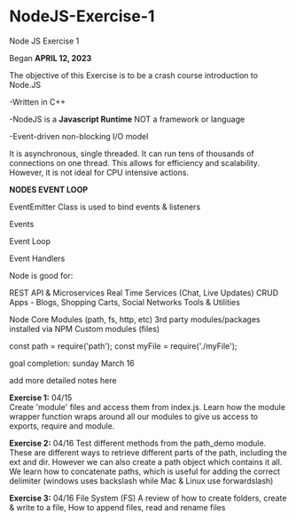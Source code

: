 # NodeJS-Exercise-1
Node JS Exercise 1

Began **APRIL 12, 2023**

The objective of this Exercise is to be a crash course introduction to Node.JS

-Written in C++

-NodeJS is a **Javascript Runtime** NOT a framework or language

-Event-driven non-blocking I/O model

It is asynchronous, single threaded. It can run tens of thousands of connections on one thread. This allows for efficiency and scalability. However, it is not ideal for CPU intensive actions.

**NODES EVENT LOOP**

EventEmitter Class is used to bind events & listeners

Events

Event Loop

Event Handlers


Node is good for:

REST API & Microservices
Real Time Services (Chat, Live Updates)
CRUD Apps - Blogs, Shopping Carts, Social Networks
Tools & Utilities


Node Core Modules (path, fs, http, etc)
3rd party modules/packages installed via NPM
Custom modules (files)

const path = require('path');
const myFile = require('./myFile');


goal completion: sunday March 16

add more detailed notes here


**Exercise 1:** 04/15 <br> 
Create 'module' files and access them from index.js. Learn how the module wrapper function wraps around all our modules to give us access to exports, require and module.

**Exercise 2:** 04/16
Test different methods from the path_demo module. These are different ways to retrieve different parts of the path, including the ext and dir. However we can also create a path object which contains it all. We learn how to concatenate paths, which is useful for adding the correct delimiter (windows uses backslash while Mac & Linux use forwardslash)

**Exercise 3:** 04/16
File System (FS)
A review of how to create folders, create & write to a file,
How to append files, read and rename files
